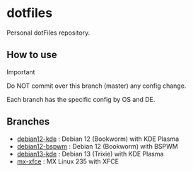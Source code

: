 # dotfiles

Personal dotFiles repository.

## How to use

> [!important]
> Do NOT commit over this branch (master) any config change.

Each branch has the specific config by OS and DE.

## Branches

- [debian12-kde](https://github.com/CarlosBordachar/dotfiles/tree/debian12-kde) : Debian 12 (Bookworm) with KDE Plasma
- [debian12-bspwm](https://github.com/CarlosBordachar/dotfiles/tree/debian12-bspwm) : Debian 12 (Bookworm) with BSPWM
- [debian13-kde](https://github.com/CarlosBordachar/dotfiles/tree/debian13-kde) : Debian 13 (Trixie) with KDE Plasma
- [mx-xfce](https://github.com/CarlosBordachar/dotfiles/tree/mx-xfce) : MX Linux 235 with XFCE

